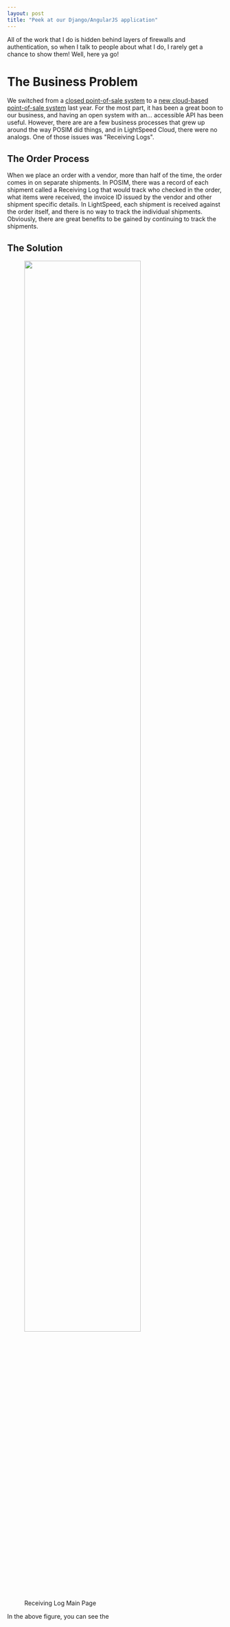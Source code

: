 ```yaml
---
layout: post
title: "Peek at our Django/AngularJS application"
---
```


All of the work that I do is hidden behind layers of firewalls and
authentication, so when I talk to people about what I do, I rarely get a
chance to show them! Well, here ya go!

# The Business Problem

We switched from a [closed point-of-sale
system](http://www.posim.com/products/legacy-systems/) to a [new
cloud-based point-of-sale system](http://lightspeedretail.com/cloud) last
year. For the most part, it has been a great boon to our business, and
having an open system with an... accessible API has been useful.
However, there are are a few business processes that grew up around the
way POSIM did things, and in LightSpeed Cloud, there were no analogs.
One of those issues was "Receiving Logs".

## The Order Process

When we place an order with a vendor, more than half of the time, the
order comes in on separate shipments. In POSIM, there was a record of
each shipment called a Receiving Log that would track who checked in the
order, what items were received, the invoice ID issued by the vendor and
other shipment specific details. In LightSpeed, each shipment is
received against the order itself, and there is no way to track the
individual shipments. Obviously, there are great benefits to be gained
by continuing to track the shipments.

## The Solution
<figure>
  <a href="/images/lscextend1-screenshot.png"><img src="/images/lscextend1-screenshot.png" width="80%"></a>
  <figcaption>Receiving Log Main Page</figcaption>
</figure>

In the above figure, you can see the 
